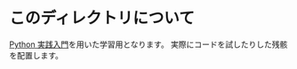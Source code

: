 # このディレクトリについて

[Python 実践入門](https://gihyo.jp/book/2020/978-4-297-11111-3)を用いた学習用となります。
実際にコードを試したりした残骸を配置します。